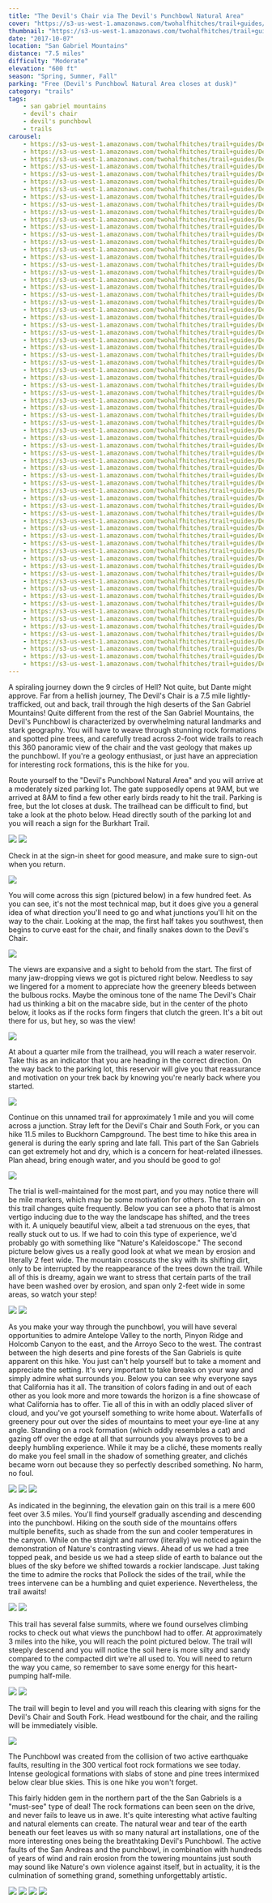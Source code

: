 ```yaml
---
title: "The Devil's Chair via The Devil's Punchbowl Natural Area"
cover: "https://s3-us-west-1.amazonaws.com/twohalfhitches/trail+guides/Devils+Chair/_J8A3069.jpg"
thumbnail: "https://s3-us-west-1.amazonaws.com/twohalfhitches/trail+guides/Devils+Chair/thumbnail.jpeg"
date: "2017-10-07"
location: "San Gabriel Mountains"
distance: "7.5 miles"
difficulty: "Moderate"
elevation: "600 ft"
season: "Spring, Summer, Fall"
parking: "Free (Devil's Punchbowl Natural Area closes at dusk)"
category: "trails"
tags:
    - san gabriel mountains
    - devil's chair
    - devil's punchbowl
    - trails
carousel:
    - https://s3-us-west-1.amazonaws.com/twohalfhitches/trail+guides/Devils+Chair/_J8A3154.jpg
    - https://s3-us-west-1.amazonaws.com/twohalfhitches/trail+guides/Devils+Chair/_J8A3153.jpg
    - https://s3-us-west-1.amazonaws.com/twohalfhitches/trail+guides/Devils+Chair/_J8A2908.jpg
    - https://s3-us-west-1.amazonaws.com/twohalfhitches/trail+guides/Devils+Chair/_J8A2910.jpg
    - https://s3-us-west-1.amazonaws.com/twohalfhitches/trail+guides/Devils+Chair/_J8A2916.jpg
    - https://s3-us-west-1.amazonaws.com/twohalfhitches/trail+guides/Devils+Chair/_J8A2917.jpg
    - https://s3-us-west-1.amazonaws.com/twohalfhitches/trail+guides/Devils+Chair/_J8A2918.jpg
    - https://s3-us-west-1.amazonaws.com/twohalfhitches/trail+guides/Devils+Chair/_J8A2919.jpg
    - https://s3-us-west-1.amazonaws.com/twohalfhitches/trail+guides/Devils+Chair/_J8A2920.jpg
    - https://s3-us-west-1.amazonaws.com/twohalfhitches/trail+guides/Devils+Chair/_J8A2921.jpg
    - https://s3-us-west-1.amazonaws.com/twohalfhitches/trail+guides/Devils+Chair/_J8A2925.jpg
    - https://s3-us-west-1.amazonaws.com/twohalfhitches/trail+guides/Devils+Chair/_J8A2926.jpg
    - https://s3-us-west-1.amazonaws.com/twohalfhitches/trail+guides/Devils+Chair/_J8A2927.jpg
    - https://s3-us-west-1.amazonaws.com/twohalfhitches/trail+guides/Devils+Chair/_J8A2928.jpg
    - https://s3-us-west-1.amazonaws.com/twohalfhitches/trail+guides/Devils+Chair/_J8A2932.jpg
    - https://s3-us-west-1.amazonaws.com/twohalfhitches/trail+guides/Devils+Chair/_J8A2937.jpg
    - https://s3-us-west-1.amazonaws.com/twohalfhitches/trail+guides/Devils+Chair/_J8A2941.jpg
    - https://s3-us-west-1.amazonaws.com/twohalfhitches/trail+guides/Devils+Chair/_J8A2944.jpg
    - https://s3-us-west-1.amazonaws.com/twohalfhitches/trail+guides/Devils+Chair/_J8A2946.jpg
    - https://s3-us-west-1.amazonaws.com/twohalfhitches/trail+guides/Devils+Chair/_J8A2949.jpg
    - https://s3-us-west-1.amazonaws.com/twohalfhitches/trail+guides/Devils+Chair/_J8A2951.jpg
    - https://s3-us-west-1.amazonaws.com/twohalfhitches/trail+guides/Devils+Chair/_J8A2952.jpg
    - https://s3-us-west-1.amazonaws.com/twohalfhitches/trail+guides/Devils+Chair/_J8A2953.jpg
    - https://s3-us-west-1.amazonaws.com/twohalfhitches/trail+guides/Devils+Chair/_J8A2956.jpg
    - https://s3-us-west-1.amazonaws.com/twohalfhitches/trail+guides/Devils+Chair/_J8A2958.jpg
    - https://s3-us-west-1.amazonaws.com/twohalfhitches/trail+guides/Devils+Chair/_J8A2961.jpg
    - https://s3-us-west-1.amazonaws.com/twohalfhitches/trail+guides/Devils+Chair/_J8A2962.jpg
    - https://s3-us-west-1.amazonaws.com/twohalfhitches/trail+guides/Devils+Chair/_J8A2963.jpg
    - https://s3-us-west-1.amazonaws.com/twohalfhitches/trail+guides/Devils+Chair/_J8A2965.jpg
    - https://s3-us-west-1.amazonaws.com/twohalfhitches/trail+guides/Devils+Chair/_J8A2967.jpg
    - https://s3-us-west-1.amazonaws.com/twohalfhitches/trail+guides/Devils+Chair/_J8A2970.jpg
    - https://s3-us-west-1.amazonaws.com/twohalfhitches/trail+guides/Devils+Chair/_J8A2974.jpg
    - https://s3-us-west-1.amazonaws.com/twohalfhitches/trail+guides/Devils+Chair/_J8A2975.jpg
    - https://s3-us-west-1.amazonaws.com/twohalfhitches/trail+guides/Devils+Chair/_J8A2976.jpg
    - https://s3-us-west-1.amazonaws.com/twohalfhitches/trail+guides/Devils+Chair/_J8A2981.jpg
    - https://s3-us-west-1.amazonaws.com/twohalfhitches/trail+guides/Devils+Chair/_J8A2983.jpg
    - https://s3-us-west-1.amazonaws.com/twohalfhitches/trail+guides/Devils+Chair/_J8A2986.jpg
    - https://s3-us-west-1.amazonaws.com/twohalfhitches/trail+guides/Devils+Chair/_J8A3003.jpg
    - https://s3-us-west-1.amazonaws.com/twohalfhitches/trail+guides/Devils+Chair/_J8A3006.jpg
    - https://s3-us-west-1.amazonaws.com/twohalfhitches/trail+guides/Devils+Chair/_J8A3007.jpg
    - https://s3-us-west-1.amazonaws.com/twohalfhitches/trail+guides/Devils+Chair/_J8A3014.jpg
    - https://s3-us-west-1.amazonaws.com/twohalfhitches/trail+guides/Devils+Chair/_J8A3016.jpg
    - https://s3-us-west-1.amazonaws.com/twohalfhitches/trail+guides/Devils+Chair/_J8A3020.jpg
    - https://s3-us-west-1.amazonaws.com/twohalfhitches/trail+guides/Devils+Chair/_J8A3023.jpg
    - https://s3-us-west-1.amazonaws.com/twohalfhitches/trail+guides/Devils+Chair/_J8A3024.jpg
    - https://s3-us-west-1.amazonaws.com/twohalfhitches/trail+guides/Devils+Chair/_J8A3028.jpg
    - https://s3-us-west-1.amazonaws.com/twohalfhitches/trail+guides/Devils+Chair/_J8A3029.jpg
    - https://s3-us-west-1.amazonaws.com/twohalfhitches/trail+guides/Devils+Chair/_J8A3032.jpg
    - https://s3-us-west-1.amazonaws.com/twohalfhitches/trail+guides/Devils+Chair/_J8A3034.jpg
    - https://s3-us-west-1.amazonaws.com/twohalfhitches/trail+guides/Devils+Chair/_J8A3037.jpg
    - https://s3-us-west-1.amazonaws.com/twohalfhitches/trail+guides/Devils+Chair/_J8A3039.jpg
    - https://s3-us-west-1.amazonaws.com/twohalfhitches/trail+guides/Devils+Chair/_J8A3042.jpg
    - https://s3-us-west-1.amazonaws.com/twohalfhitches/trail+guides/Devils+Chair/_J8A3052.jpg
    - https://s3-us-west-1.amazonaws.com/twohalfhitches/trail+guides/Devils+Chair/_J8A3058.jpg
    - https://s3-us-west-1.amazonaws.com/twohalfhitches/trail+guides/Devils+Chair/_J8A3059.jpg
    - https://s3-us-west-1.amazonaws.com/twohalfhitches/trail+guides/Devils+Chair/_J8A3063.jpg
    - https://s3-us-west-1.amazonaws.com/twohalfhitches/trail+guides/Devils+Chair/_J8A3070.jpg
    - https://s3-us-west-1.amazonaws.com/twohalfhitches/trail+guides/Devils+Chair/_J8A3071.jpg
    - https://s3-us-west-1.amazonaws.com/twohalfhitches/trail+guides/Devils+Chair/_J8A3082.jpg
    - https://s3-us-west-1.amazonaws.com/twohalfhitches/trail+guides/Devils+Chair/_J8A3084.jpg
    - https://s3-us-west-1.amazonaws.com/twohalfhitches/trail+guides/Devils+Chair/_J8A3086.jpg
    - https://s3-us-west-1.amazonaws.com/twohalfhitches/trail+guides/Devils+Chair/_J8A3101.jpg
    - https://s3-us-west-1.amazonaws.com/twohalfhitches/trail+guides/Devils+Chair/_J8A3107.jpg
    - https://s3-us-west-1.amazonaws.com/twohalfhitches/trail+guides/Devils+Chair/_J8A3109.jpg
    - https://s3-us-west-1.amazonaws.com/twohalfhitches/trail+guides/Devils+Chair/_J8A3110.jpg
    - https://s3-us-west-1.amazonaws.com/twohalfhitches/trail+guides/Devils+Chair/_J8A3116.jpg
    - https://s3-us-west-1.amazonaws.com/twohalfhitches/trail+guides/Devils+Chair/_J8A3119.jpg
    - https://s3-us-west-1.amazonaws.com/twohalfhitches/trail+guides/Devils+Chair/_J8A3121.jpg
    - https://s3-us-west-1.amazonaws.com/twohalfhitches/trail+guides/Devils+Chair/_J8A3133.jpg
    - https://s3-us-west-1.amazonaws.com/twohalfhitches/trail+guides/Devils+Chair/_J8A3145.jpg
---
```


A spiraling journey down the 9 circles of Hell? Not quite, but Dante might approve. Far from a hellish journey, The Devil's Chair is a 7.5 mile lightly-trafficked, out and back, trail through the high deserts of the San Gabriel Mountains! Quite different from the rest of the San Gabriel Mountains, the Devil's Punchbowl is characterized by overwhelming natural landmarks and stark geography. You will have to weave through stunning rock formations and spotted pine trees, and carefully tread across 2-foot wide trails to reach this 360 panoramic view of the chair and the vast geology that makes up the punchbowl. If you're a geology enthusiast, or just have an appreciation for interesting rock formations, this is the hike for you.

Route yourself to the "Devil's Punchbowl Natural Area" and you will arrive at a moderately sized parking lot. The gate supposedly opens at 9AM, but we arrived at 8AM to find a few other early birds ready to hit the trail. Parking is free, but the lot closes at dusk. The trailhead can be difficult to find, but take a look at the photo below. Head directly south of the parking lot and you will reach a sign for the Burkhart Trail.

![](https://s3-us-west-1.amazonaws.com/twohalfhitches/trail+guides/Devils+Chair/_J8A3151.jpg)
![](https://s3-us-west-1.amazonaws.com/twohalfhitches/trail+guides/Devils+Chair/_J8A2906.jpg)

Check in at the sign-in sheet for good measure, and make sure to sign-out when you return.

![](https://s3-us-west-1.amazonaws.com/twohalfhitches/trail+guides/Devils+Chair/_J8A2907.jpg)

You will come across this sign (pictured below) in a few hundred feet. As you can see, it's not the most technical map, but it does give you a general idea of what direction you'll need to go and what junctions you'll hit on the way to the chair. Looking at the map, the first half takes you southwest, then begins to curve east for the chair, and finally snakes down to the Devil's Chair.

![](https://s3-us-west-1.amazonaws.com/twohalfhitches/trail+guides/Devils+Chair/_J8A2909.jpg)

The views are expansive and a sight to behold from the start. The first of many jaw-dropping views we got is pictured right below. Needless to say we lingered for a moment to appreciate how the greenery bleeds between the bulbous rocks. Maybe the ominous tone of the name The Devil's Chair had us thinking a bit on the macabre side, but in the center of the photo below, it looks as if the rocks form fingers that clutch the green. It's a bit out there for us, but hey, so was the view!

![](https://s3-us-west-1.amazonaws.com/twohalfhitches/trail+guides/Devils+Chair/_J8A2911.jpg)

At about a quarter mile from the trailhead, you will reach a water reservoir. Take this as an indicator that you are heading in the correct direction. On the way back to the parking lot, this reservoir will give you that reassurance and motivation on your trek back by knowing you're nearly back where you started.

![](https://s3-us-west-1.amazonaws.com/twohalfhitches/trail+guides/Devils+Chair/_J8A2913.jpg)

Continue on this unnamed trail for approximately 1 mile and you will come across a junction. Stray left for the Devil's Chair and South Fork, or you can hike 11.5 miles to Buckhorn Campground. The best time to hike this area in general is during the early spring and late fall. This part of the San Gabriels can get extremely hot and dry, which is a concern for heat-related illnesses. Plan ahead, bring enough water, and you should be good to go!

![](https://s3-us-west-1.amazonaws.com/twohalfhitches/trail+guides/Devils+Chair/_J8A2924.jpg)

The trial is well-maintained for the most part, and you may notice there will be mile markers, which may be some motivation for others. The terrain on this trail changes quite frequently. Below you can see a photo that is almost vertigo inducing due to the way the landscape has shifted, and the trees with it. A uniquely beautiful view, albeit a tad strenuous on the eyes, that really stuck out to us. If we had to coin this type of experience, we'd probably go with something like "Nature's Kaleidoscope." The second picture below gives us a really good look at what we mean by erosion and literally 2 feet wide. The mountain crosscuts the sky with its shifting dirt, only to be interrupted by the reappearance of the trees down the trail. While all of this is dreamy, again we want to stress that certain parts of the trail have been washed over by erosion, and span only 2-feet wide in some areas, so watch your step!

![](https://s3-us-west-1.amazonaws.com/twohalfhitches/trail+guides/Devils+Chair/_J8A2940.jpg)
![](https://s3-us-west-1.amazonaws.com/twohalfhitches/trail+guides/Devils+Chair/_J8A2969.jpg)

As you make your way through the punchbowl, you will have several opportunities to admire Antelope Valley to the north, Pinyon Ridge and Holcomb Canyon to the east, and the Arroyo Seco to the west. The contrast between the high deserts and pine forests of the San Gabriels is quite apparent on this hike. You just can't help yourself but to take a moment and appreciate the setting. It's very important to take breaks on your way and simply admire what surrounds you. Below you can see why everyone says that California has it all. The transition of colors fading in and out of each other as you look more and more towards the horizon is a fine showcase of what California has to offer. Tie all of this in with an oddly placed sliver of cloud, and you've got yourself something to write home about. Waterfalls of greenery pour out over the sides of mountains to meet your eye-line at any angle. Standing on a rock formation (which oddly resembles a cat) and gazing off over the edge at all that surrounds you always proves to be a deeply humbling experience. While it may be a cliché, these moments really do make you feel small in the shadow of something greater, and clichés became worn out because they so perfectly described something. No harm, no foul.

![](https://s3-us-west-1.amazonaws.com/twohalfhitches/trail+guides/Devils+Chair/_J8A2972.jpg)
![](https://s3-us-west-1.amazonaws.com/twohalfhitches/trail+guides/Devils+Chair/_J8A3018.jpg)
![](https://s3-us-west-1.amazonaws.com/twohalfhitches/trail+guides/Devils+Chair/_J8A3092.jpg)

As indicated in the beginning, the elevation gain on this trail is a mere 600 feet over 3.5 miles. You'll find yourself gradually ascending and descending into the punchbowl. Hiking on the south side of the mountains offers multiple benefits, such as shade from the sun and cooler temperatures in the canyon. While on the straight and narrow (literally) we noticed again the demonstration of Nature's contrasting views. Ahead of us we had a tree topped peak, and beside us we had a steep slide of earth to balance out the blues of the sky before we shifted towards a rockier landscape. Just taking the time to admire the rocks that Pollock the sides of the trail, while the trees intervene can be a humbling and quiet experience. Nevertheless, the trail awaits!

![](https://s3-us-west-1.amazonaws.com/twohalfhitches/trail+guides/Devils+Chair/_J8A2988.jpg)
![](https://s3-us-west-1.amazonaws.com/twohalfhitches/trail+guides/Devils+Chair/_J8A2997.jpg)

This trail has several false summits, where we found ourselves climbing rocks to check out what views the punchbowl had to offer. At approximately 3 miles into the hike, you will reach the point pictured below. The trail will steeply descend and you will notice the soil here is more silty and sandy compared to the compacted dirt we're all used to. You will need to return the way you came, so remember to save some energy for this heart-pumping half-mile.

![](https://s3-us-west-1.amazonaws.com/twohalfhitches/trail+guides/Devils+Chair/_J8A3047.jpg)
![](https://s3-us-west-1.amazonaws.com/twohalfhitches/trail+guides/Devils+Chair/_J8A3048.jpg)

The trail will begin to level and you will reach this clearing with signs for the Devil's Chair and South Fork. Head westbound for the chair, and the railing will be immediately visible.

![](https://s3-us-west-1.amazonaws.com/twohalfhitches/trail+guides/Devils+Chair/_J8A3050.jpg)

The Punchbowl was created from the collision of two active earthquake faults, resulting in the 300 vertical foot rock formations we see today. Intense geological formations with slabs of stone and pine trees intermixed below clear blue skies. This is one hike you won't forget.

This fairly hidden gem in the northern part of the the San Gabriels is a "must-see" type of deal! The rock formations can been seen on the drive, and never fails to leave us in awe. It's quite interesting what active faulting and natural elements can create. The natural wear and tear of the earth beneath our feet leaves us with so many natural art installations, one of the more interesting ones being the breathtaking Devil's Punchbowl. The active faults of the San Andreas and the punchbowl, in combination with hundreds of years of wind and rain erosion from the towering mountains just south may sound like Nature's own violence against itself, but in actuality, it is the culmination of something grand, something unforgettably artistic.

![](https://s3-us-west-1.amazonaws.com/twohalfhitches/trail+guides/Devils+Chair/_J8A3065.jpg)
![](https://s3-us-west-1.amazonaws.com/twohalfhitches/trail+guides/Devils+Chair/_J8A3060.jpg)
![](https://s3-us-west-1.amazonaws.com/twohalfhitches/trail+guides/Devils+Chair/_J8A3080.jpg)
![](https://s3-us-west-1.amazonaws.com/twohalfhitches/trail+guides/Devils+Chair/_J8A3075.jpg)

